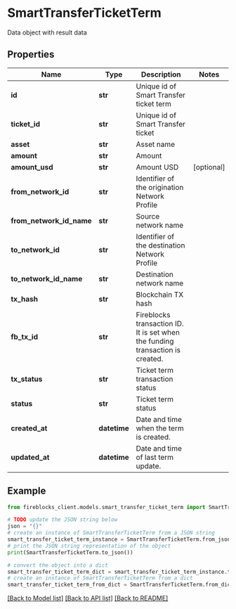# SmartTransferTicketTerm

Data object with result data

## Properties

Name | Type | Description | Notes
------------ | ------------- | ------------- | -------------
**id** | **str** | Unique id of Smart Transfer ticket term | 
**ticket_id** | **str** | Unique id of Smart Transfer ticket | 
**asset** | **str** | Asset name | 
**amount** | **str** | Amount | 
**amount_usd** | **str** | Amount USD | [optional] 
**from_network_id** | **str** | Identifier of the origination Network Profile | 
**from_network_id_name** | **str** | Source network name | 
**to_network_id** | **str** | Identifier of the destination Network Profile | 
**to_network_id_name** | **str** | Destination network name | 
**tx_hash** | **str** | Blockchain TX hash | 
**fb_tx_id** | **str** | Fireblocks transaction ID. It is set when the funding transaction is created. | 
**tx_status** | **str** | Ticket term transaction status | 
**status** | **str** | Ticket term status | 
**created_at** | **datetime** | Date and time when the term is created. | 
**updated_at** | **datetime** | Date and time of last term update. | 

## Example

```python
from fireblocks_client.models.smart_transfer_ticket_term import SmartTransferTicketTerm

# TODO update the JSON string below
json = "{}"
# create an instance of SmartTransferTicketTerm from a JSON string
smart_transfer_ticket_term_instance = SmartTransferTicketTerm.from_json(json)
# print the JSON string representation of the object
print(SmartTransferTicketTerm.to_json())

# convert the object into a dict
smart_transfer_ticket_term_dict = smart_transfer_ticket_term_instance.to_dict()
# create an instance of SmartTransferTicketTerm from a dict
smart_transfer_ticket_term_from_dict = SmartTransferTicketTerm.from_dict(smart_transfer_ticket_term_dict)
```
[[Back to Model list]](../README.md#documentation-for-models) [[Back to API list]](../README.md#documentation-for-api-endpoints) [[Back to README]](../README.md)


